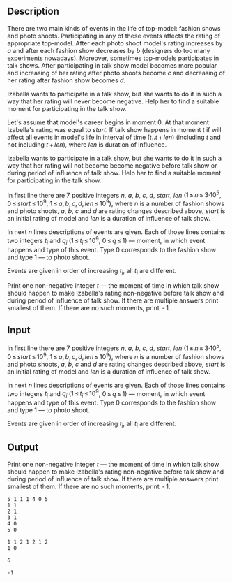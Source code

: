 ## Description

<div><p>There are two main kinds of events in the life of top-model: fashion shows and photo shoots. Participating in any of these events affects the rating of appropriate top-model. After each photo shoot model's rating increases by <span class="tex-span"><i>a</i></span> and after each fashion show decreases by <span class="tex-span"><i>b</i></span> (designers do too many experiments nowadays). Moreover, sometimes top-models participates in talk shows. After participating in talk show model becomes more popular and increasing of her rating after photo shoots become <span class="tex-span"><i>c</i></span> and decreasing of her rating after fashion show becomes <span class="tex-span"><i>d</i></span>.</p><p>Izabella wants to participate in a talk show, but she wants to do it in such a way that her rating will never become negative. Help her to find a suitable moment for participating in the talk show. </p><p>Let's assume that model's career begins in moment 0. At that moment Izabella's rating was equal to <span class="tex-span"><i>start</i></span>. If talk show happens in moment <span class="tex-span"><i>t</i></span> if will affect all events in model's life in interval of time <span class="tex-span">[<i>t</i>..<i>t</i> + <i>len</i>)</span> (including <span class="tex-span"><i>t</i></span> and not including <span class="tex-span"><i>t</i> + <i>len</i></span>), where <span class="tex-span"><i>len</i></span> is duration of influence.</p><p>Izabella wants to participate in a talk show, but she wants to do it in such a way that her rating will not become become negative before talk show or during period of influence of talk show. Help her to find a suitable moment for participating in the talk show. </p></div><div class="input-specification"><p>In first line there are 7 positive integers <span class="tex-span"><i>n</i></span>, <span class="tex-span"><i>a</i></span>, <span class="tex-span"><i>b</i></span>, <span class="tex-span"><i>c</i></span>, <span class="tex-span"><i>d</i></span>, <span class="tex-span"><i>start</i></span>, <span class="tex-span"><i>len</i></span> (<span class="tex-span">1 ≤ <i>n</i> ≤ 3·10<sup class="upper-index">5</sup></span>, <span class="tex-span">0 ≤ <i>start</i> ≤ 10<sup class="upper-index">9</sup></span>, <span class="tex-span">1 ≤ <i>a</i>, <i>b</i>, <i>c</i>, <i>d</i>, <i>len</i> ≤ 10<sup class="upper-index">9</sup></span>), where <span class="tex-span"><i>n</i></span> is a number of fashion shows and photo shoots, <span class="tex-span"><i>a</i></span>, <span class="tex-span"><i>b</i></span>, <span class="tex-span"><i>c</i></span> and <span class="tex-span"><i>d</i></span> are rating changes described above, <span class="tex-span"><i>start</i></span> is an initial rating of model and <span class="tex-span"><i>len</i></span> is a duration of influence of talk show.</p><p>In next <span class="tex-span"><i>n</i></span> lines descriptions of events are given. Each of those lines contains two integers <span class="tex-span"><i>t</i><sub class="lower-index"><i>i</i></sub></span> and <span class="tex-span"><i>q</i><sub class="lower-index"><i>i</i></sub></span> (<span class="tex-span">1 ≤ <i>t</i><sub class="lower-index"><i>i</i></sub> ≤ 10<sup class="upper-index">9</sup></span>, <span class="tex-span">0 ≤ <i>q</i> ≤ 1</span>)&nbsp;— moment, in which event happens and type of this event. Type 0 corresponds to the fashion show and type 1&nbsp;— to photo shoot. </p><p>Events are given in order of increasing <span class="tex-span"><i>t</i><sub class="lower-index"><i>i</i></sub></span>, all <span class="tex-span"><i>t</i><sub class="lower-index"><i>i</i></sub></span> are different.</p></div><div class="output-specification"><p>Print one non-negative integer <span class="tex-span"><i>t</i></span>&nbsp;— the moment of time in which talk show should happen to make Izabella's rating non-negative before talk show and during period of influence of talk show. If there are multiple answers print smallest of them. If there are no such moments, print <span class="tex-span"> - 1</span>.</p></div>

## Input

<p>In first line there are 7 positive integers <span class="tex-span"><i>n</i></span>, <span class="tex-span"><i>a</i></span>, <span class="tex-span"><i>b</i></span>, <span class="tex-span"><i>c</i></span>, <span class="tex-span"><i>d</i></span>, <span class="tex-span"><i>start</i></span>, <span class="tex-span"><i>len</i></span> (<span class="tex-span">1 ≤ <i>n</i> ≤ 3·10<sup class="upper-index">5</sup></span>, <span class="tex-span">0 ≤ <i>start</i> ≤ 10<sup class="upper-index">9</sup></span>, <span class="tex-span">1 ≤ <i>a</i>, <i>b</i>, <i>c</i>, <i>d</i>, <i>len</i> ≤ 10<sup class="upper-index">9</sup></span>), where <span class="tex-span"><i>n</i></span> is a number of fashion shows and photo shoots, <span class="tex-span"><i>a</i></span>, <span class="tex-span"><i>b</i></span>, <span class="tex-span"><i>c</i></span> and <span class="tex-span"><i>d</i></span> are rating changes described above, <span class="tex-span"><i>start</i></span> is an initial rating of model and <span class="tex-span"><i>len</i></span> is a duration of influence of talk show.</p><p>In next <span class="tex-span"><i>n</i></span> lines descriptions of events are given. Each of those lines contains two integers <span class="tex-span"><i>t</i><sub class="lower-index"><i>i</i></sub></span> and <span class="tex-span"><i>q</i><sub class="lower-index"><i>i</i></sub></span> (<span class="tex-span">1 ≤ <i>t</i><sub class="lower-index"><i>i</i></sub> ≤ 10<sup class="upper-index">9</sup></span>, <span class="tex-span">0 ≤ <i>q</i> ≤ 1</span>)&nbsp;— moment, in which event happens and type of this event. Type 0 corresponds to the fashion show and type 1&nbsp;— to photo shoot. </p><p>Events are given in order of increasing <span class="tex-span"><i>t</i><sub class="lower-index"><i>i</i></sub></span>, all <span class="tex-span"><i>t</i><sub class="lower-index"><i>i</i></sub></span> are different.</p>

## Output

<p>Print one non-negative integer <span class="tex-span"><i>t</i></span>&nbsp;— the moment of time in which talk show should happen to make Izabella's rating non-negative before talk show and during period of influence of talk show. If there are multiple answers print smallest of them. If there are no such moments, print <span class="tex-span"> - 1</span>.</p>





```input1
5 1 1 1 4 0 5
1 1
2 1
3 1
4 0
5 0

```




```input2
1 1 2 1 2 1 2
1 0

```




```output1
6
```




```output2
-1
```


